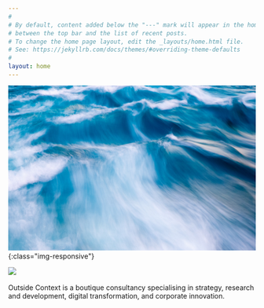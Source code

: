 ```yaml
---
#
# By default, content added below the "---" mark will appear in the home page
# between the top bar and the list of recent posts.
# To change the home page layout, edit the _layouts/home.html file.
# See: https://jekyllrb.com/docs/themes/#overriding-theme-defaults
#
layout: home
---
```

![Wave](/wave.jpg){:class="img-responsive"}



<img src="https://www.outsidecontext.co.uk/wave.jpeg" />

Outside Context is a boutique consultancy specialising in strategy, research and development, digital transformation, and corporate innovation.


